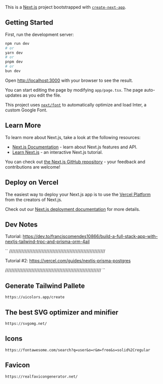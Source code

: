 This is a [Next.js](https://nextjs.org/) project bootstrapped with [`create-next-app`](https://github.com/vercel/next.js/tree/canary/packages/create-next-app).

## Getting Started

First, run the development server:

```bash
npm run dev
# or
yarn dev
# or
pnpm dev
# or
bun dev
```

Open [http://localhost:3000](http://localhost:3000) with your browser to see the result.

You can start editing the page by modifying `app/page.tsx`. The page auto-updates as you edit the file.

This project uses [`next/font`](https://nextjs.org/docs/basic-features/font-optimization) to automatically optimize and load Inter, a custom Google Font.

## Learn More

To learn more about Next.js, take a look at the following resources:

- [Next.js Documentation](https://nextjs.org/docs) - learn about Next.js features and API.
- [Learn Next.js](https://nextjs.org/learn) - an interactive Next.js tutorial.

You can check out [the Next.js GitHub repository](https://github.com/vercel/next.js/) - your feedback and contributions are welcome!

## Deploy on Vercel

The easiest way to deploy your Next.js app is to use the [Vercel Platform](https://vercel.com/new?utm_medium=default-template&filter=next.js&utm_source=create-next-app&utm_campaign=create-next-app-readme) from the creators of Next.js.

Check out our [Next.js deployment documentation](https://nextjs.org/docs/deployment) for more details.

## Dev Notes
Tutorial: https://dev.to/franciscomendes10866/build-a-full-stack-app-with-nextjs-tailwind-trpc-and-prisma-orm-4ail

``
//////////////////////////////////////////////////////////////

Tutorial #2: https://vercel.com/guides/nextjs-prisma-postgres

//////////////////////////////////////////////////////////////
``

## Generate Tailwind Pallete
``
https://uicolors.app/create
``

## The best SVG optimizer and minifier
``
https://svgomg.net/
``

## Icons
``
https://fontawesome.com/search?q=user&o=r&m=free&s=solid%2Cregular
``

## Favicon
``
https://realfavicongenerator.net/
``